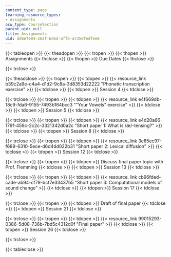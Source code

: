 ```yaml
---
content_type: page
learning_resource_types:
- Assignments
ocw_type: CourseSection
parent_uid: null
title: Assignments
uid: dd6efe84-262f-6ded-affb-a7350fedfee8
---
```


{{< tableopen >}}
{{< theadopen >}}
{{< tropen >}}
{{< thopen >}}
Assignments
{{< thclose >}}
{{< thopen >}}
Due Dates
{{< thclose >}}

{{< trclose >}}

{{< theadclose >}}
{{< tropen >}}
{{< tdopen >}}
{{< resource_link b39c2a9e-c4a4-d1d2-9c8a-3d8353d22222 "Phonetic transcription exercise" >}}
{{< tdclose >}}
{{< tdopen >}}
Session 4
{{< tdclose >}}

{{< trclose >}}
{{< tropen >}}
{{< tdopen >}}
{{< resource_link e4f669db-18c9-fda6-9155-7493b164bcc3 "\"Your Vowels\" exercise" >}}
{{< tdclose >}}
{{< tdopen >}}
Session 5
{{< tdclose >}}

{{< trclose >}}
{{< tropen >}}
{{< tdopen >}}
{{< resource_link e4d20a86-179f-459c-2c2c-3321342d0a2c "Short paper 1: What is /æ/-tensing?" >}}
{{< tdclose >}}
{{< tdopen >}}
Session 8
{{< tdclose >}}

{{< trclose >}}
{{< tropen >}}
{{< tdopen >}}
{{< resource_link 3e85ec97-f689-6310-5ece-d6d4dd022b31 "Short paper 2: Lexical diffusion" >}}
{{< tdclose >}}
{{< tdopen >}}
Session 12
{{< tdclose >}}

{{< trclose >}}
{{< tropen >}}
{{< tdopen >}}
﻿Discuss final paper topic with Prof. Flemming 
{{< tdclose >}}
{{< tdopen >}}
Session 13
{{< tdclose >}}

{{< trclose >}}
{{< tropen >}}
{{< tdopen >}}
{{< resource_link cb96fded-cade-ab94-cf79-bcf7e33437b5 "Short paper 3: Computational models of sound change" >}}
{{< tdclose >}}
{{< tdopen >}}
Session 17
{{< tdclose >}}

{{< trclose >}}
{{< tropen >}}
{{< tdopen >}}
Draft of final paper
{{< tdclose >}}
{{< tdopen >}}
Session 21
{{< tdclose >}}

{{< trclose >}}
{{< tropen >}}
{{< tdopen >}}
{{< resource_link 99015293-0386-5d08-736b-7bd5c4312d0f "Final paper" >}}
{{< tdclose >}}
{{< tdopen >}}
Session 26
{{< tdclose >}}

{{< trclose >}}

{{< tableclose >}}